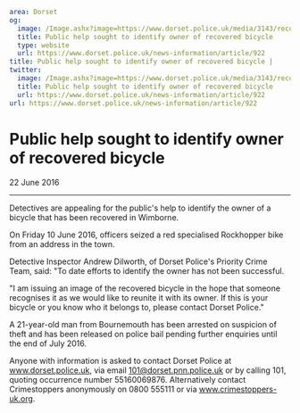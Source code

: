 ```yaml
area: Dorset
og:
  image: /Image.ashx?image=https://www.dorset.police.uk/media/3143/recovered-bike-wimborne-55160069876-22-june-2016.jpg&amp;amp;width=150
  title: Public help sought to identify owner of recovered bicycle
  type: website
  url: https://www.dorset.police.uk/news-information/article/922
title: Public help sought to identify owner of recovered bicycle |
twitter:
  image: /Image.ashx?image=https://www.dorset.police.uk/media/3143/recovered-bike-wimborne-55160069876-22-june-2016.jpg&amp;amp;width=150
  title: Public help sought to identify owner of recovered bicycle
  url: https://www.dorset.police.uk/news-information/article/922
url: https://www.dorset.police.uk/news-information/article/922
```

# Public help sought to identify owner of recovered bicycle

22 June 2016

* * *

Detectives are appealing for the public's help to identify the owner of a bicycle that has been recovered in Wimborne.

On Friday 10 June 2016, officers seized a red specialised Rockhopper bike from an address in the town.

Detective Inspector Andrew Dilworth, of Dorset Police's Priority Crime Team, said: "To date efforts to identify the owner has not been successful.

"I am issuing an image of the recovered bicycle in the hope that someone recognises it as we would like to reunite it with its owner. If this is your bicycle or you know who it belongs to, please contact Dorset Police."

A 21-year-old man from Bournemouth has been arrested on suspicion of theft and has been released on police bail pending further enquiries until the end of July 2016.

Anyone with information is asked to contact Dorset Police at www.dorset.police.uk, via email 101@dorset.pnn.police.uk or by calling 101, quoting occurrence number 55160069876. Alternatively contact Crimestoppers anonymously on 0800 555111 or via www.crimestoppers-uk.org.
